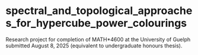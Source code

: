 # spectral_and_topological_approaches_for_hypercube_power_colourings
Research project for completion of MATH*4600 at the University of Guelph submitted August 8, 2025 (equivalent to undergraduate honours thesis). 
